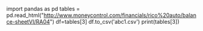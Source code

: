 import pandas as pd
tables = pd.read_html("http://www.moneycontrol.com/financials/rico%20auto/balance-sheetVI/RA04")
df=tables[3]
df.to_csv('abc1.csv')
print(tables[3])
